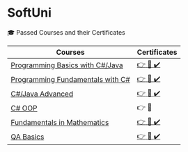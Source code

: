 # SoftUni
🎓  Passed Courses and their Certificates

| Courses  | Certificates |
| ------------- | ------------- |
| [Programming Basics with C#/Java](https://softuni.bg/trainings/3867/programming-basics-with-csharp-september-2022) |[:point_right:  :scroll: :heavy_check_mark:](https://softuni.bg/certificates/details/116416/0de805fe) |
|[Programming Fundamentals with C#](https://softuni.bg/trainings/3605/programming-fundamentals-january-2022)|[:point_right: :scroll: :heavy_check_mark:](https://softuni.bg/certificates/details/130159/1f1f90bf)|
| [C#/Java Advanced](https://softuni.bg/trainings/3842/csharp-advanced-september-2022)  |[:point_right: :scroll: :heavy_check_mark:](https://softuni.bg/certificates/details/141605/5e5bd0c5)
| [C# OOP](https://softuni.bg/trainings/3700/csharp-oop-june-2022)  | :point_right: :scroll:  |
| [Fundamentals in Mathematics](https://softuni.bg/certificates/details/148336/a1d8da87)  | [:point_right: :scroll: :heavy_check_mark:](https://softuni.bg/certificates/details/148336/a1d8da87) 
| [QA Basics](https://softuni.bg/trainings/3967/qa-basics-january-2023)| [:point_right: :scroll: :heavy_check_mark:](https://softuni.bg/certificates/details/155323/45a548fe) 
